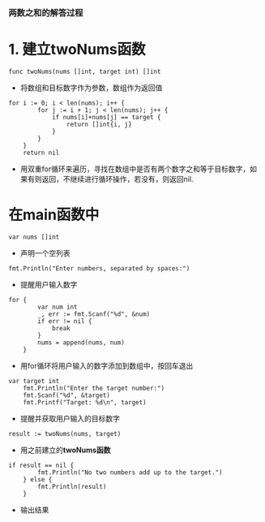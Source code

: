 ### 两数之和的解答过程
# 1. 建立**twoNums函数**
```
func twoNums(nums []int, target int) []int
```
- 将数组和目标数字作为参数，数组作为返回值
```
for i := 0; i < len(nums); i++ {
		for j := i + 1; j < len(nums); j++ {
			if nums[i]+nums[j] == target {
				return []int{i, j}
			}
		}
	}
	return nil
```
- 用双重for循环来遍历，寻找在数组中是否有两个数字之和等于目标数字，如果有则返回，不继续进行循环操作，若没有，则返回nil.
# 在main函数中
```
var nums []int
```
- 声明一个空列表
```
fmt.Println("Enter numbers, separated by spaces:")
```
- 提醒用户输入数字
```
for {
		var num int
		_, err := fmt.Scanf("%d", &num)
		if err != nil {
			break
		}
		nums = append(nums, num)
	}
```
- 用for循环将用户输入的数字添加到数组中，按回车退出
```
var target int
	fmt.Println("Enter the target number:")
	fmt.Scanf("%d", &target)
	fmt.Printf("Target: %d\n", target)
```
- 提醒并获取用户输入的目标数字
```
result := twoNums(nums, target)
```
- 用之前建立的**twoNums函数**
```
if result == nil {
		fmt.Println("No two numbers add up to the target.")
	} else {
		fmt.Println(result)
	}

```
- 输出结果
